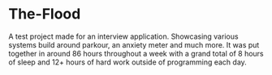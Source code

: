 # The-Flood
A test project made for an interview application. Showcasing various systems build around parkour, an anxiety meter and much more.
It was put together in around 86 hours throughout a week with a grand total of 8 hours of sleep and 12+ hours of hard work outside of programming each day.

